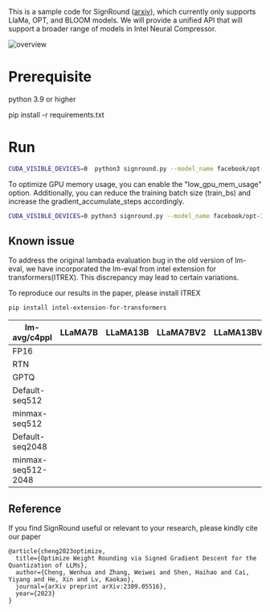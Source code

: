 This is a sample code for SignRound ([arxiv](https://arxiv.org/abs/2309.05516)), which currently only supports LlaMa, OPT, and BLOOM models. We will provide a unified API that will support a broader range of models in Intel Neural Compressor.

![overview](./overview.png)



# Prerequisite
python 3.9 or higher 

pip install -r requirements.txt


# Run

```bash
CUDA_VISIBLE_DEVICES=0  python3 signround.py --model_name facebook/opt-125m --amp --num_bits 4 --group_size -1 --seqlen 512
```

To optimize GPU memory usage, you can enable the "low_gpu_mem_usage" option. Additionally, you can reduce the training batch size (train_bs) and increase the gradient_accumulate_steps accordingly.

```bash
CUDA_VISIBLE_DEVICES=0 python3 signround.py --model_name facebook/opt-125m --amp --num_bits 4 --group_size -1 --seqlen 512 --low_gpu_mem_usage --train_bs 1 --gradient_accumulate_steps 8
```
## Known issue
To address the original lambada evaluation bug in the old version of lm-eval, we have incorporated the lm-eval from intel extension for transformers(ITREX). This discrepancy may lead to certain variations.

To reproduce our results in the paper, please install ITREX 

```bash
pip install intel-extension-for-transformers
```

| lm-avg/c4ppl       | LLaMA7B | LLaMA13B | LLaMA7BV2 | LLaMA13BV2 | OPT6.7B | OPT13B | BLOOM3B | BLOOM7B1 |
|--------------------|---------|----------|-----------|------------|-------------|--------|---------|----------|
| FP16               |         |          |           |            |             |        |         |          |
| RTN                |         |          |           |            |             |        |         |          |
| GPTQ               |         |          |           |            |             |        |         |          |
| Default-seq512     |         |          |           |            |             |        |         |          |
| minmax-seq512      |         |          |           |            |             |        |         |          |
| Default-seq2048    |         |          |           |            |             |        |         |          | 
| minmax-seq512-2048 |         |          |           |            |             |        |         |          |

## Reference
If you find SignRound useful or relevant to your research, please kindly cite our paper

```
@article{cheng2023optimize,
  title={Optimize Weight Rounding via Signed Gradient Descent for the Quantization of LLMs},
  author={Cheng, Wenhua and Zhang, Weiwei and Shen, Haihao and Cai, Yiyang and He, Xin and Lv, Kaokao},
  journal={arXiv preprint arXiv:2309.05516},
  year={2023}
}
```


